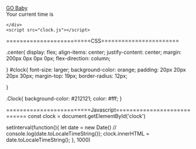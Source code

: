 <!DOCTYPE html>
<html lang="en">
<head>
    <meta charset="UTF-8">
    <meta name="viewport" content="width=device-width, initial-scale=1.0">
    <title>Digital Clock</title>
    <link rel="stylesheet" href="clock.css">
</head>
<body class="Clock">
    <nav class="nav">
        <a target="_blank" href="https://www.youtube.com/shorts/ddhllkefysc?feature=share">GO Baby</a>
    </nav>
    <div class="center">
    <div id ="banner"><span> Your current time is </span></div>
    <div id="clock"></div>
    

    </div>
    <script src="clock.js"></script>
</body>
</html>






=========================CSS=======================

.center{
    display: flex;
    align-items: center;
    justify-content: center;
    margin: 200px 0px 0px 0px;
    flex-direction: column;

}
#clock{
    font-size: larger;
    background-color: orange;
    padding: 20px 20px 20px 30px;
    margin-top: 19px;
    border-radius: 12px;

}

.Clock{
    background-color: #212121;
    color: #fff;
}

=========================Javascript============================
const clock = document.getElementById('clock')


setInterval(function(){
    let date = new Date()
     // console.log(date.toLocaleTimeString());
     clock.innerHTML = date.toLocaleTimeString();
}, 1000)

